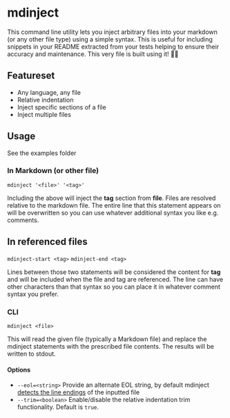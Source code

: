 # mdinject

This command line utility lets you inject arbitrary files into your markdown (or any other file type) using a simple syntax. This is useful for including snippets in your README extracted from your tests helping to ensure their accuracy and maintenance. This very file is built using it! 🐶🥫

## Featureset

- Any language, any file
- Relative indentation
- Inject specific sections of a file
- Inject multiple files

## Usage

See the examples folder 

### In Markdown (or other file)

`md​inject '<file>' '<tag>'`

Including the above will inject the **tag** section from **file**. Files are resolved relative to the markdown file. The entire line that this statement appears on will be overwritten so you can use whatever additional syntax you like e.g. comments.

## In referenced files

`mdinject-start <tag>`
`mdinject-end <tag>`

Lines between those two statements will be considered the content for **tag** and will be included when the file and tag are referenced. The line can have other characters than that syntax so you can place it in whatever comment syntax you prefer.

### CLI

`mdinject <file>`

This will read the given file (typically a Markdown file) and replace the mdinject statements with the prescribed file contents. The results will be written to stdout.

#### Options

- `--eol=<string>` Provide an alternate EOL string, by default mdinject [detects the line endings](https://www.npmjs.com/package/detect-newlines) of the inputted file
- `--trim=<boolean>` Enable/disable the relative indentation trim functionality. Default is `true`. 